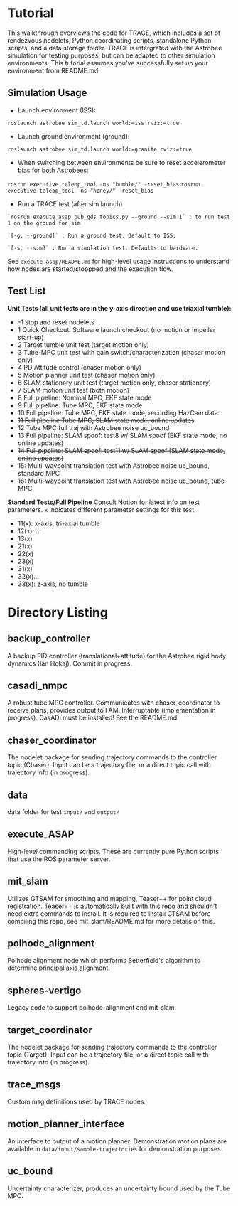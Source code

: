# Tutorial

This walkthrough overviews the code for TRACE, which includes a set of rendezvous nodelets, Python coordinating scripts, standalone Python scripts, and a data storage folder. TRACE is intergrated with the Astrobee simulation for testing purposes, but can be adapted to other simulation environments. This tutorial assumes
you've successfully set up your environment from README.md.


## Simulation Usage

- Launch environment (ISS):

`roslaunch astrobee sim_td.launch world:=iss rviz:=true`

- Launch ground environment (ground):

`roslaunch astrobee sim_td.launch world:=granite rviz:=true`

- When switching between environments be sure to reset accelerometer bias for both Astrobees:

`rosrun executive teleop_tool -ns "bumble/" -reset_bias`
`rosrun executive teleop_tool -ns "honey/" -reset_bias`

- Run a TRACE test (after sim launch)
```
`rosrun execute_asap pub_gds_topics.py --ground --sim 1` : to run test 1 on the ground for sim

`[-g, --ground]` : Run a ground test. Default to ISS.

`[-s, --sim]` : Run a simulation test. Defaults to hardware.
```

See `execute_asap/README.md` for high-level usage instructions to understand how nodes are started/stoppped and the execution flow.

## Test List

**Unit Tests (all unit tests are in the y-axis direction and use triaxial tumble):** 
- -1 stop and reset nodelets
- 1 Quick Checkout: Software launch checkout (no motion or impeller start-up)
- 2 Target tumble unit test (target motion only)
- 3 Tube-MPC unit test with gain switch/characterization (chaser motion only)
- 4 PD Attitude control (chaser motion only)
- 5 Motion planner unit test (chaser motion only)
- 6 SLAM stationary unit test (target motion only, chaser stationary)
- 7 SLAM motion unit test (both motion)
- 8 Full pipeline: Nominal MPC, EKF state mode
- 9 Full pipeline: Tube MPC, EKF state mode
- 10 Full pipeline: Tube MPC, EKF state mode, recording HazCam data
- ~~11 Full pipeline Tube MPC, SLAM state mode, online updates~~
- 12 Tube MPC full traj with Astrobee noise uc_bound
- 13 Full pipeline: SLAM spoof: test8 w/ SLAM spoof (EKF state mode, no online updates)
- ~~14 Full pipeline: SLAM spoof: test11 w/ SLAM spoof (SLAM state mode, online updates)~~
- 15: Multi-waypoint translation test with Astrobee noise uc_bound, standard MPC
- 16: Multi-waypoint translation test with Astrobee noise uc_bound, tube MPC
 
**Standard Tests/Full Pipeline**
Consult Notion for latest info on test parameters. `x` indicates different parameter settings for this test.

- 11(x): x-axis, tri-axial tumble
- 12(x): ...
- 13(x)
- 21(x)
- 22(x)
- 23(x)
- 31(x)
- 32(x)...
- 33(x): z-axis, no tumble

# Directory Listing

## backup_controller

A backup PID controller (translational+attitude) for the Astrobee rigid body dynamics (Ian Hokaj). Commit in progress.

## casadi_nmpc

A robust tube MPC controller. Communicates with chaser_coordinator to receive plans, provides output to FAM. Interruptable (implementation in progress). CasADi must be installed! See the README.md.

## chaser_coordinator

The nodelet package for sending trajectory commands to the controller topic (Chaser). Input can be a trajectory file, or a direct topic call with trajectory info (in progress).

## data

data folder for test `input/` and `output/`

## execute_ASAP

High-level commanding scripts. These are currently pure Python scripts that use the ROS parameter server.

## mit_slam

Utilizes GTSAM for smoothing and mapping, Teaser++ for point cloud registration. Teaser++ is automatically built with this repo and shouldn't need extra commands to install. It is required to install GTSAM before compiling this repo, see mit_slam/README.md for more details on this.

## polhode_alignment

Polhode alignment node which performs Setterfield's algorithm to determine principal axis alignment.

## spheres-vertigo

Legacy code to support polhode-alignment and mit-slam.

## target_coordinator

The nodelet package for sending trajectory commands to the controller topic (Target). Input can be a trajectory file, or a direct topic call with trajectory info (in progress).

## trace_msgs

Custom msg definitions used by TRACE nodes.

## motion_planner_interface

An interface to output of a motion planner. Demonstration motion plans are available in `data/input/sample-trajectories` for demonstration purposes.

## uc_bound

Uncertainty characterizer, produces an uncertainty bound used by the Tube MPC.
